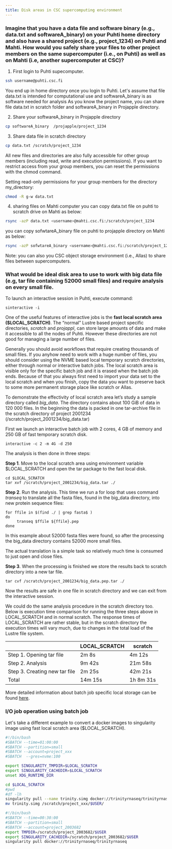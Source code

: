 ```yaml
---
title: Disk areas in CSC supercomputing environment
---
```


### Imagine that you have a data file and software binary (e.g., data.txt and softwareA_binary) on your Puhti home directory and  also have a shared project (e.g., project_1234) on Puhti and Mahti. How would you safely share your files to other project members on the same supercomputer (i.e., on Puhti) as well as on Mahti (i.e, another supercomputer at CSC)?

1. First login to Puhti supecomputer.

```bash
ssh username@puhti.csc.fi
```
You end up in home directory once you login to Puhti. Let's assume that file data.txt is intended for computational use and softwareA_binary is as software needed for analysis
As you know the project name, you can share file data.txt in scratch folder and softwareA_binary in Projapple directory.

2. Share your softwareA_binary in Projapple directory

```bash
cp softwareA_binary  /projapple/project_1234
````

3. Share data file in scratch directory
```bash
cp data.txt /scratch/project_1234
```
All new files and directories are also fully accessible for other group members (including read, write and execution permissions). If you want to restrict access from your group members, you can reset the permissions with the chmod command.

Setting read-only permissions for your group members for the directory my_directory:

```bash
chmod -R g-w data.txt
```
4. sharing files on Mahti computer
you can copy data.txt file on puhti to scratch drive on Mahti as below:

```bash
rsync -azP data.txt <username>@mahti.csc.fi:/scratch/project_1234
```
you can copy sofwtareA_binary file on puhti to projapple directory on Mahti as below:

```bash
rsync -azP sofwtareA_binary <username>@mahti.csc.fi:/scratch/project_1234
```

Note: you can also you CSC object storage environment (i.e., Allas) to share files between supercomputers.

### What would be ideal disk area to use to work with big data file (e.g, tar file containing 52000 small files) and require analysis on every small file.

To launch an interactive session in Puhti, execute command:
```text
sinteractive -i
```
One of the useful features of interactive jobs is the **fast local scratch area ($LOCAL_SCRATCH)**. The “normal” Lustre based project specific directories, *scratch* and *projappl*, can store large amounts of data and make it accessible to all the nodes of Puhti. However these directories are not good for managing a large number of files. 

Generally you should avoid workflows that require creating thousands of small files. If you anyhow need to work with a huge number of files, 
you should consider using the NVME based local temporary scratch directories, either through normal or interactive batch jobs.
The local scratch area is visible only for the specific batch job and it is erased when the batch job ends. 
Because of that you always first need to import your data set to the local scratch and when you finish, copy the data you want to preserve back to some more 
permanent storage place like scratch or Allas.

To demonstrate the effectivity of local scratch area let’s study a sample directory called *big_data*. The directory contains about 100 GiB of data in 120 000 files. In the beginning the data is packed in one tar-archive file in the scratch directory of project 2001234 (/scratch/project_2001234/big_data.tar)

First we launch an interactive batch job with 2 cores, 4 GB of memory and 250 GB of fast temporary scratch disk.
```text
interactive -c 2 -m 4G -d 250
```
The analysis is then done in three steps:

**Step 1**. Move to the local scratch area using environment variable $LOCAL_SCRATCH and open the tar package to the fast local disk.
```
cd $LOCAL_SCRATCH
tar xvf /scratch/project_2001234/big_data.tar ./
```

**Step 2**. Run the analysis. This time we run a for loop that uses command *transeq* to translate all the fasta files, found in the big_data directory, 
into new protein sequence files:
```text
for ffile in $(find ./ | grep fasta$ )
do
     transeq $ffile ${ffile}.pep
done 
```
In this example about 52000 fasta files were found, so after the processing the big_data directory contains 52000 more small files. 

The actual translation is a simple task so relatively much time is consumed to just open and close files.


**Step 3**. When the processing is finished we store the results back to scratch directory into a new tar file.

```text
tar cvf /scratch/project_2001234/big_data.pep.tar ./
```
Now the results are safe in one file in scratch directory and we can exit from the interactive session.

We could do the same analysis procedure in the scratch directory too.  Below is execution time comparison for running the three steps above in LOCAL_SCRATCH and in normal scratch.  The response times of LOCAL_SCRATCH are rather stable, but in the scratch directory the execution times will vary much, due to changes in the total load of the Lustre file system.

|                               | LOCAL_SCRATCH |         scratch|
|-------------------------------|---------------|----------------|    
|Step 1. Opening tar file       | 2m 8s         |   4m 12s       |
|Step 2. Analysis               | 9m 42s        |   21m 58s      |
|Step 3. Creating new tar file  | 2m 25s        |   42m 21s      | 
|Total                          | 14m 15s       |   1h 8m 31s    |

More detailed information about batch job specific local storage can be found 
[here](../../computing/disk.md).                 
 
### I/O job operation using batch job
Let's take a different example to convert a docker images to singularity image using fast local scratch area ($LOCAL_SCRATCH).

```bash
#!/bin/bash
#SBATCH --time=01:00:00
#SBATCH --partition=small
#SBATCH --account=project_xxx
#SBATCH  --gres=nvme:100

export SINGULARITY_TMPDIR=$LOCAL_SCRATCH
export SINGULARITY_CACHEDIR=$LOCAL_SCRATCH
unset XDG_RUNTIME_DIR

cd $LOCAL_SCRATCH
#pwd
#df -lh
singularity pull --name trinity.simg docker://trinityrnaseq/trinityrnaseq
mv trinity.simg /scratch/project_xxx/$USER/                                                            
```

```bash
#!/bin/bash
#SBATCH --time=00:30:00
#SBATCH --partition=small
#SBATCH --account=project_2003682
export TMPDIR=/scratch/project_2003682/$USER
export SINGULARITY_CACHEDIR=/scratch/project_2003682/$USER
singularity pull docker://trinityrnaseq/trinityrnaseq
```
